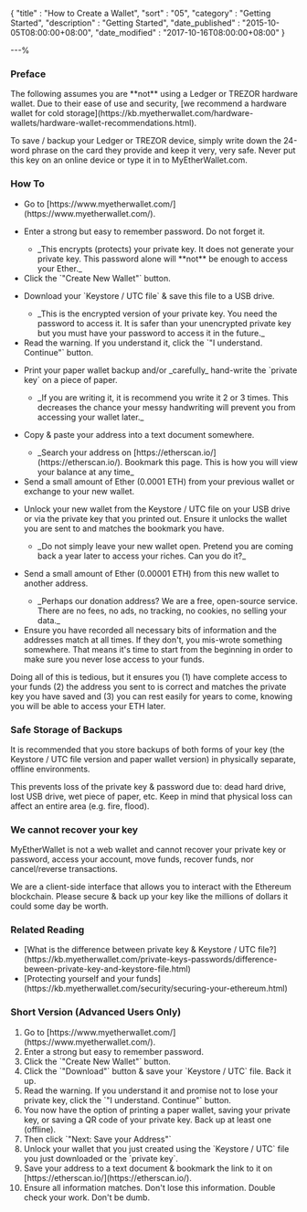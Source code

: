 {
"title"       : "How to Create a Wallet",
"sort"        : "05",
"category"    : "Getting Started",
"description" : "Getting Started",
"date_published" : "2015-10-05T08:00:00+08:00",
"date_modified"  : "2017-10-16T08:00:00+08:00"
}

---%


### Preface

<p id="prefacePar_1">
The following assumes you are **not** using a Ledger or TREZOR hardware wallet. Due to their ease of use and security, [we recommend a hardware wallet for cold storage](https://kb.myetherwallet.com/hardware-wallets/hardware-wallet-recommendations.html).
</p>

<p id="prefacePar_2">
To save / backup your Ledger or TREZOR device, simply write down the 24-word phrase on the card they provide and keep it very, very safe. Never put this key on an online device or type it in to MyEtherWallet.com.
</p>

### How To

<ul>
  <li id="howTo_1"> Go to [https://www.myetherwallet.com/](https://www.myetherwallet.com/). </li>
  <li>
    <p id="howTo_2">Enter a strong but easy to remember password. Do not forget it. </p>
    <ul>
      <li id="howTo_2a">
        _This encrypts (protects) your private key. It does not generate your private key. This password alone will **not** be enough to access your Ether._
      </li>
    </ul>
  </li>
  <li id="howTo_3"> Click the `"Create New Wallet"` button.</li>
  <li>
    <p id="howTo_4">Download your `Keystore / UTC file` & save this file to a USB drive.</p>
    <ul>
      <li id="howTo_4a"> _This is the encrypted version of your private key. You need the password to access it. It is safer than your unencrypted private key but you must have your password to access it in the future._ </li>
    </ul>
  </li>
  <li id="howTo_5"> Read the warning. If you understand it, click the `"I understand. Continue"` button.</li>
  <li>
    <p id="howTo_6"> Print your paper wallet backup and/or _carefully_ hand-write the `private key` on a piece of paper. </p>
    <ul>
      <li id="howTo_6a">_If you are writing it, it is recommend you write it 2 or 3 times. This decreases the chance your messy handwriting will prevent you from accessing your wallet later._ </li>
    </ul>
  </li>
  <li>
    <p id="howTo_7"> Copy & paste your address into a text document somewhere. </p>
    <ul>
      <li id="howTo_7a">_Search your address on [https://etherscan.io/](https://etherscan.io/). Bookmark this page. This is how you will view your balance at any time_</li>
    </ul>
  </li>
  <li id="howTo_8"> Send a small amount of Ether (0.0001 ETH) from your previous wallet or exchange to your new wallet.</li>
  <li>
    <p id="howTo_9"> Unlock your new wallet from the Keystore / UTC file on your USB drive or via the private key that you printed out.  Ensure it unlocks the wallet you are sent to and matches the bookmark you have. </p>
    <ul>
      <li id="howTo_9a"> _Do not simply leave your new wallet open. Pretend you are coming back a year later to access your riches. Can you do it?_ </li>
    </ul>
  </li>
  <li>
    <p id="howTo_10"> Send a small amount of Ether (0.00001 ETH) from this new wallet to another address. </p>
    <ul>
      <li id="howTo_10a"> _Perhaps our donation address? We are a free, open-source service. There are no fees, no ads, no tracking, no  cookies, no selling your data._ </li>
    </ul>
  </li>
  <li id="howTo_11"> Ensure you have recorded all necessary bits of information and the addresses match at all times. If they don't, you mis-wrote something somewhere. That means it's time to start from the beginning in order to make sure you never lose access to your funds.</li>
</ul>

<p id="howTo_12"> Doing all of this is tedious, but it ensures you (1) have complete access to your funds (2) the address you sent to is correct and matches the private key you have saved and (3) you can rest easily for years to come, knowing you will be able to access your ETH later. </p>

### Safe Storage of Backups

<p id="safeStorageBackups_1">
It is recommended that you store backups of both forms of your key (the Keystore / UTC file version and paper wallet version) in physically separate, offline environments. </p>

<p id="safeStorageBackups_2">
This prevents loss of the private key & password due to: dead hard drive, lost USB drive, wet piece of paper, etc. Keep in mind that physical loss can affect an entire area (e.g. fire, flood). </p>

### We cannot recover your key
<p id="cannotRecoverKey_1">
MyEtherWallet is not a web wallet and cannot recover your private key or password, access your account, move funds, recover funds, nor cancel/reverse transactions. </p>
<p id="cannotRecoverKey_2">
We are a client-side interface that allows you to interact with the Ethereum blockchain. Please secure & back up your key like the millions of dollars it could some day be worth. </p>


### Related Reading

<ul>
  <li id="relatedReading_1"> [What is the difference between private key & Keystore / UTC file?](https://kb.myetherwallet.com/private-keys-passwords/difference-beween-private-key-and-keystore-file.html)</li>

  <li id="relatedReading_2"> [Protecting yourself and your funds](https://kb.myetherwallet.com/security/securing-your-ethereum.html)</li>
</ul>

### Short Version (Advanced Users Only)
<ol>
  <li id="shortVer_1"> Go to [https://www.myetherwallet.com/](https://www.myetherwallet.com/). </li>
  <li id="shortVer_2"> Enter a strong but easy to remember password. </li>
  <li id="shortVer_3"> Click the `"Create New Wallet"` button. </li>
  <li id="shortVer_4"> Click the `"Download"` button & save your `Keystore / UTC` file. Back it up. </li>
  <li id="shortVer_5"> Read the warning. If you understand it and promise not to lose your private key, click the `"I understand. Continue"` button. </li>
  <li id="shortVer_6"> You now have the option of printing a paper wallet, saving your private key, or saving a QR code of your private key. Back up at least one (offline). </li>
  <li id="shortVer_7"> Then click `"Next: Save your Address"` </li>
  <li id="shortVer_8"> Unlock your wallet that you just created using the `Keystore / UTC` file you just downloaded or the `private key`. </li>
  <li id="shortVer_9"> Save your address to a text document & bookmark the link to it on [https://etherscan.io/](https://etherscan.io/). </li>
 <li id="shortVer_10"> Ensure all information matches. Don't lose this information. Double check your work. Don't be dumb. </li>
</ol>
